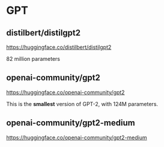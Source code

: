 # GPT

## distilbert/distilgpt2

https://huggingface.co/distilbert/distilgpt2

82 million parameters

## openai-community/gpt2

https://huggingface.co/openai-community/gpt2

This is the **smallest** version of GPT-2, with 124M parameters.

## openai-community/gpt2-medium

https://huggingface.co/openai-community/gpt2-medium









